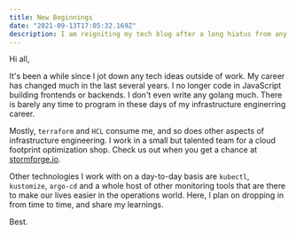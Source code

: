 ```yaml
---
title: New Beginnings
date: "2021-09-13T17:05:32.169Z"
description: I am reigniting my tech blog after a long hiatus from any kind of technical writing.
---
```


Hi all,

It's been a while since I jot down any tech ideas outside of work. My career has changed much in the last several years. I no longer code in JavaScript building frontends or backends. I don't even write any golang much. There is barely any time to program in these days of my infrastructure enginerring career.

Mostly, `terraform` and `HCL` consume me, and so does other aspects of infrastructure engineering. I work in a small but talented team for a cloud footprint optimization shop. Check us out when you get a chance at [stormforge.io](https://stormforge.io).

Other technologies I work with on a day-to-day basis are `kubectl`, `kustomize`, `argo-cd` and a whole host of other monitoring tools that are there to make our lives easier in the operations world. Here, I plan on dropping in from time to time, and share my learnings.

Best.
